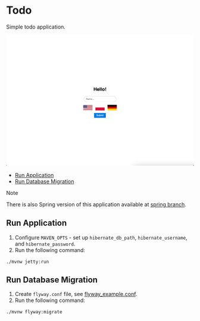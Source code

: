 # Todo

Simple todo application.

![demo](demo.gif)

- [Run Application](#run-application)
- [Run Database Migration](#run-database-migration)

> [!NOTE]
> There is also Spring version of this application available
> at [spring branch](https://github.com/wkktoria/todo/tree/spring).

## Run Application

1. Configure `MAVEN_OPTS` - set up `hibernate_db_path`, `hibernate_username`, and `hibernate_password`.
2. Run the following command:

```shell
./mvnw jetty:run
```

## Run Database Migration

1. Create `flyway.conf` file, see [flyway_example.conf](flyway_example.conf).
2. Run the following command:

```shell
./mvnw flyway:migrate
```
